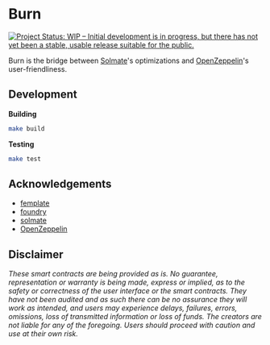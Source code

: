 # Burn

[![Project Status: WIP – Initial development is in progress, but there has not yet been a stable, usable release suitable for the public.](https://www.repostatus.org/badges/latest/wip.svg)](https://www.repostatus.org/#wip)


Burn is the bridge between [Solmate](https://github.com/Rari-Capital/solmate)'s optimizations 
and [OpenZeppelin](https://github.com/OpenZeppelin/openzeppelin-contracts)'s user-friendliness.

## Development

**Building**
```bash
make build
```

**Testing**
```bash
make test
```

## Acknowledgements

- [femplate](https://github.com/abigger87/femplate)
- [foundry](https://github.com/gakonst/foundry)
- [solmate](https://github.com/Rari-Capital/solmate)
- [OpenZeppelin](https://github.com/OpenZeppelin/openzeppelin-contracts)

## Disclaimer

_These smart contracts are being provided as is. No guarantee, representation or warranty is being made, express or implied, as to the safety or correctness of the user interface or the smart contracts. They have not been audited and as such there can be no assurance they will work as intended, and users may experience delays, failures, errors, omissions, loss of transmitted information or loss of funds. The creators are not liable for any of the foregoing. Users should proceed with caution and use at their own risk._
